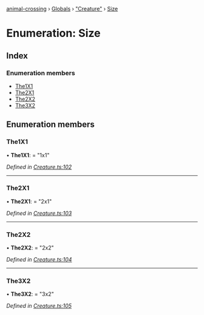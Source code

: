 [animal-crossing](../README.md) › [Globals](../globals.md) › ["Creature"](../modules/_creature_.md) › [Size](_creature_.size.md)

# Enumeration: Size

## Index

### Enumeration members

* [The1X1](_creature_.size.md#the1x1)
* [The2X1](_creature_.size.md#the2x1)
* [The2X2](_creature_.size.md#the2x2)
* [The3X2](_creature_.size.md#the3x2)

## Enumeration members

###  The1X1

• **The1X1**: = "1x1"

*Defined in [Creature.ts:102](https://github.com/Norviah/animal-crossing/blob/ee641cf/module/types/Creature.ts#L102)*

___

###  The2X1

• **The2X1**: = "2x1"

*Defined in [Creature.ts:103](https://github.com/Norviah/animal-crossing/blob/ee641cf/module/types/Creature.ts#L103)*

___

###  The2X2

• **The2X2**: = "2x2"

*Defined in [Creature.ts:104](https://github.com/Norviah/animal-crossing/blob/ee641cf/module/types/Creature.ts#L104)*

___

###  The3X2

• **The3X2**: = "3x2"

*Defined in [Creature.ts:105](https://github.com/Norviah/animal-crossing/blob/ee641cf/module/types/Creature.ts#L105)*
